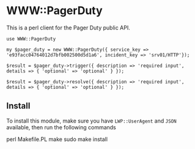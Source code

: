 WWW::PagerDuty
===================

This is a perl client for the Pager Duty public API.

    use WWW::PagerDuty
    
    my $pager_duty = new WWW::PagerDuty({ service_key => 'e93facc04764012d7bfb002500d5d1a6', incident_key => 'srv01/HTTP'});
    
    $result = $pager_duty->trigger({ description => 'required input', details => { 'optional' => 'optional' } });
    
    $result = $pager_duty->resolve({ description => 'required input', details => { 'optional' => 'optional' } });
    


## Install

To install this module, make sure you have `LWP::UserAgent` and `JSON` available, then run the following commands

   perl Makefile.PL
   make
   sudo make install

